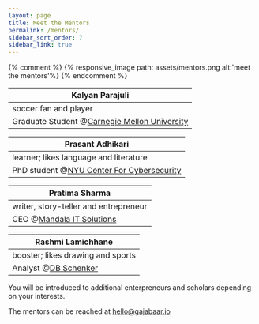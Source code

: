 ```yaml
---
layout: page
title: Meet the Mentors
permalink: /mentors/
sidebar_sort_order: 7
sidebar_link: true
---
```


{% comment %}
{% responsive_image path: assets/mentors.png alt:'meet the mentors'%}
{% endcomment %}

|Kalyan Parajuli
|-----
|soccer fan and player|
|Graduate Student @[Carnegie Mellon University](https://www.cmu.edu)|


|Prasant Adhikari
|-----
|learner; likes language and literature|
|PhD student @[NYU Center For Cybersecurity](https://www.nyu.edu/)|

|Pratima Sharma
|-----
|writer, story-teller and entrepreneur|
|CEO @[Mandala IT Solutions](https://mandalaitsolutions.com/)|

|Rashmi Lamichhane
|-----
|booster; likes drawing and sports|
|Analyst @[DB Schenker](https://www.dbschenker.com/global)|

You will be introduced to additional enterpreneurs and scholars depending on your interests.

The mentors can be reached at [hello@gajabaar.io](mailto:hello@gajbaar.io)
